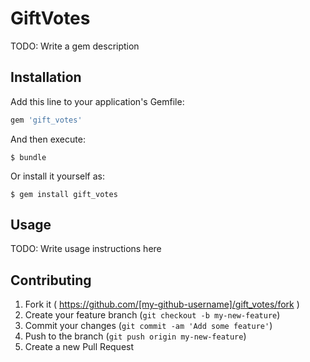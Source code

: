 # GiftVotes

TODO: Write a gem description

## Installation

Add this line to your application's Gemfile:

```ruby
gem 'gift_votes'
```

And then execute:

    $ bundle

Or install it yourself as:

    $ gem install gift_votes

## Usage

TODO: Write usage instructions here

## Contributing

1. Fork it ( https://github.com/[my-github-username]/gift_votes/fork )
2. Create your feature branch (`git checkout -b my-new-feature`)
3. Commit your changes (`git commit -am 'Add some feature'`)
4. Push to the branch (`git push origin my-new-feature`)
5. Create a new Pull Request
